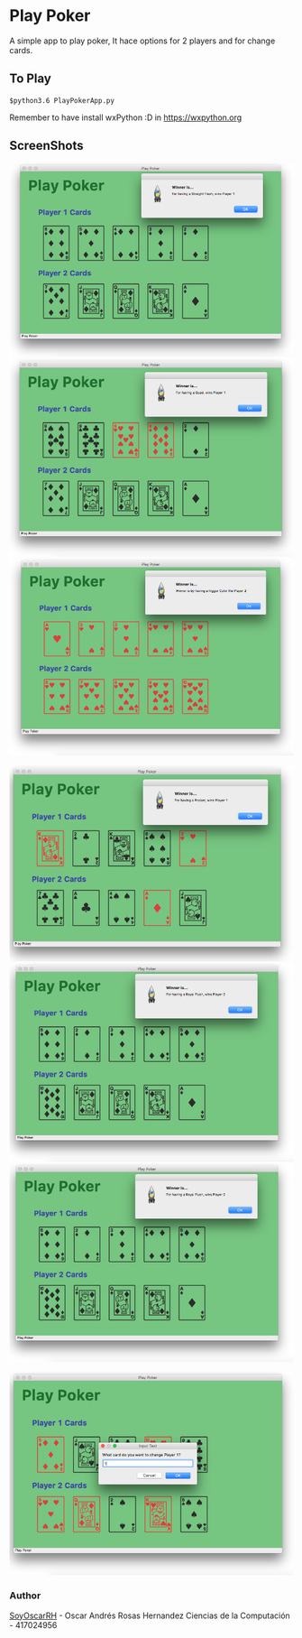 # Play Poker
A simple app to play poker, It hace options for 2 players and for change cards.



## To Play
```
$python3.6 PlayPokerApp.py
```

Remember to have install wxPython :D in https://wxpython.org

## ScreenShots

![](Graphics/Example5.png)
![](Graphics/Example6.png)
![](Graphics/Example3.png)


![](Graphics/Example2.png)
![](Graphics/Example4.png)
![](Graphics/Example4.png)

![](Graphics/Example7.png)


### Author

[SoyOscarRH](https://github.com/SoyOscarRH) - Oscar Andrés Rosas Hernandez
Ciencias de la Computación - 417024956







